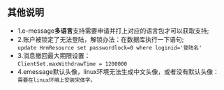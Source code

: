 ## 其他说明

* 1.e-message**多语言**支持需要申请并打上对应的语言包才可以获取支持;
* 2.账户被锁定了无法登陆，解锁办法：在数据库执行一下语句;<br/>
`update HrmResource set passwordlock=0 where loginid='登陆名'`
* 3.消息撤回最大期限设置：<br/>
`ClientSet.maxWithdrawTime = 1200000`
* 4.emessage默认头像，linux环境无法生成中文头像，或者没有默认头像：<br/>
`需要在linux环境上安装宋体字。`